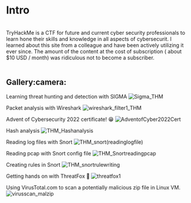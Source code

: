 <h1>Intro</h1>
</br>
TryHackMe is a CTF for future and current cyber security professionals to learn hone their skills and knowledge in all aspects of cybersecurit. I learned about this site from a colleague and have been actively utilizing it ever since. The amount of the content at the cost of subscription ( about $10 USD / month) was ridiculous not to become a subscriber.</br></br>

<h2>Gallery:camera:</h2>

Learning threat hunting and detection with SIGMA
![Sigma_THM](https://user-images.githubusercontent.com/121698544/210393471-b323e647-5d69-4d94-8f6d-9d60c6145b2e.png)

Packet analysis with Wireshark
![wireshark_filter1_THM](https://user-images.githubusercontent.com/121698544/210394425-3492610d-7eb3-43c7-9539-7a8fbe7d292d.png)

Advent of Cybersecurity 2022 certificate! :grin:
![AdventofCyber2022Cert](https://user-images.githubusercontent.com/121698544/210395940-73e2b696-ab15-43f8-8820-0dd74d7db6e1.png)

Hash analysis
![THM_Hashanalysis](https://user-images.githubusercontent.com/121698544/235049731-1d2da828-2b09-4191-91f7-270d47f036a1.png)

Reading log files with Snort
![THM_snort(readinglogfile)](https://user-images.githubusercontent.com/121698544/235050038-99374295-b560-4ead-984c-442a7cff55c5.png)

Reading pcap with Snort config file
![THM_Snortreadingpcap](https://user-images.githubusercontent.com/121698544/235050591-c36cd5e3-f538-4a26-b0dc-757ea6a3f45f.gif)

Creating rules in Snort
![THM_snortrulewriting](https://user-images.githubusercontent.com/121698544/235050631-f01e6064-c9c2-498f-8e30-b3bb9682b6fd.png)

Getting hands on with ThreatFox :fox_face:
![threatfox1](https://user-images.githubusercontent.com/121698544/235050746-3061cffb-8ecd-408e-ac28-d5aaf3be93a4.png)

Using VirusTotal.com to scan a potentially malicious zip file in Linux VM.
![virusscan_malzip](https://user-images.githubusercontent.com/121698544/235050918-b96b2a8e-b025-495d-baa0-20f571bc55cc.png)


